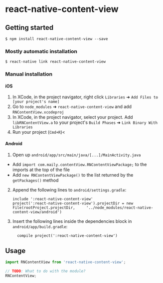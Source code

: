 
# react-native-content-view

## Getting started

`$ npm install react-native-content-view --save`

### Mostly automatic installation

`$ react-native link react-native-content-view`

### Manual installation


#### iOS

1. In XCode, in the project navigator, right click `Libraries` ➜ `Add Files to [your project's name]`
2. Go to `node_modules` ➜ `react-native-content-view` and add `RNContentView.xcodeproj`
3. In XCode, in the project navigator, select your project. Add `libRNContentView.a` to your project's `Build Phases` ➜ `Link Binary With Libraries`
4. Run your project (`Cmd+R`)<

#### Android

1. Open up `android/app/src/main/java/[...]/MainActivity.java`
  - Add `import com.maily.contentView.RNContentViewPackage;` to the imports at the top of the file
  - Add `new RNContentViewPackage()` to the list returned by the `getPackages()` method
2. Append the following lines to `android/settings.gradle`:
  	```
  	include ':react-native-content-view'
  	project(':react-native-content-view').projectDir = new File(rootProject.projectDir, 	'../node_modules/react-native-content-view/android')
  	```
3. Insert the following lines inside the dependencies block in `android/app/build.gradle`:
  	```
      compile project(':react-native-content-view')
  	```


## Usage
```javascript
import RNContentView from 'react-native-content-view';

// TODO: What to do with the module?
RNContentView;
```
  